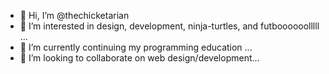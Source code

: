 - 👋 Hi, I’m @thechicketarian 
- 👀 I’m interested in design, development, ninja-turtles, and futboooooolllll ...
- 🌱 I’m currently continuing my programming education ...
- 💞️ I’m looking to collaborate on web design/development...


<!---
thechicketarian/thechicketarian is a ✨ special ✨ repository because its `README.md` (this file) appears on your GitHub profile.
You can click the Preview link to take a look at your changes.
--->
